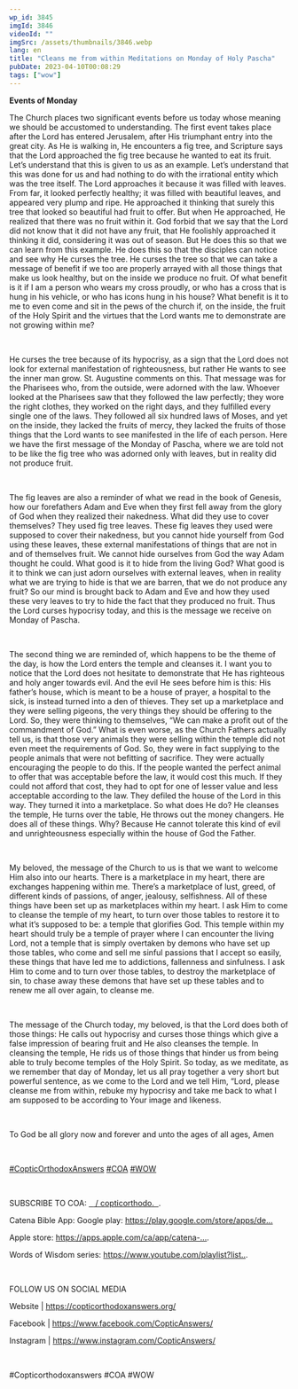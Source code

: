 ```yaml
---
wp_id: 3845
imgId: 3846
videoId: ""
imgSrc: /assets/thumbnails/3846.webp
lang: en
title: "Cleans me from within Meditations on Monday of Holy Pascha"
pubDate: 2023-04-10T00:08:29
tags: ["wow"]
---
```


<!-- page: 6 -->

<p><strong>Events of Monday</strong></p>
<p>The Church places two significant events before us today whose meaning we should be accustomed to understanding. The first event takes place after the Lord has entered Jerusalem, after His triumphant entry into the great city. As He is walking in, He encounters a fig tree, and Scripture says that the Lord approached the fig tree because he wanted to eat its fruit. Let’s understand that this is given to us as an example. Let’s understand that this was done for us and had nothing to do with the irrational entity which was the tree itself. The Lord approaches it because it was filled with leaves. From far, it looked perfectly healthy; it was filled with beautiful leaves, and appeared very plump and ripe. He approached it thinking that surely this tree that looked so beautiful had fruit to offer. But when He approached, He realized that there was no fruit within it. God forbid that we say that the Lord did not know that it did not have any fruit, that He foolishly approached it thinking it did, considering it was out of season. But He does this so that we can learn from this example. He does this so that the disciples can notice and see why He curses the tree. He curses the tree so that we can take a message of benefit if we too are properly arrayed with all those things that make us look healthy, but on the inside we produce no fruit. Of what benefit is it if I am a person who wears my cross proudly, or who has a cross that is hung in his vehicle, or who has icons hung in his house? What benefit is it to me to even come and sit in the pews of the church if, on the inside, the fruit of the Holy Spirit and the virtues that the Lord wants me to demonstrate are not growing within me?</p>
<p>&nbsp;</p>
<p>He curses the tree because of its hypocrisy, as a sign that the Lord does not look for external manifestation of righteousness, but rather He wants to see the inner man grow. St. Augustine comments on this. That message was for the Pharisees who, from the outside, were adorned with the law. Whoever looked at the Pharisees saw that they followed the law perfectly; they wore the right clothes, they worked on the right days, and they fulfilled every single one of the laws. They followed all six hundred laws of Moses, and yet on the inside, they lacked the fruits of mercy, they lacked the fruits of those things that the Lord wants to see manifested in the life of each person. Here we have the first message of the Monday of Pascha, where we are told not to be like the fig tree who was adorned only with leaves, but in reality did not produce fruit.</p>
<p>&nbsp;</p>
<p>The fig leaves are also a reminder of what we read in the book of Genesis, how our forefathers Adam and Eve when they first fell away from the glory of God when they realized their nakedness. What did they use to cover themselves? They used fig tree leaves. These fig leaves they used were supposed to cover their nakedness, but you cannot hide yourself from God using these leaves, these external manifestations of things that are not in and of themselves fruit. We cannot hide ourselves from God the way Adam thought he could. What good is it to hide from the living God? What good is it to think we can just adorn ourselves with external leaves, when in reality what we are trying to hide is that we are barren, that we do not produce any fruit? So our mind is brought back to Adam and Eve and how they used these very leaves to try to hide the fact that they produced no fruit. Thus the Lord curses hypocrisy today, and this is the message we receive on Monday of Pascha.</p>
<p>&nbsp;</p>
<p>The second thing we are reminded of, which happens to be the theme of the day, is how the Lord enters the temple and cleanses it. I want you to notice that the Lord does not hesitate to demonstrate that He has righteous and holy anger towards evil. And the evil He sees before him is this: His father’s house, which is meant to be a house of prayer, a hospital to the sick, is instead turned into a den of thieves. They set up a marketplace and they were selling pigeons, the very things they should be offering to the Lord. So, they were thinking to themselves, “We can make a profit out of the commandment of God.” What is even worse, as the Church Fathers actually tell us, is that those very animals they were selling within the temple did not even meet the requirements of God. So, they were in fact supplying to the people animals that were not befitting of sacrifice. They were actually encouraging the people to do this. If the people wanted the perfect animal to offer that was acceptable before the law, it would cost this much. If they could not afford that cost, they had to opt for one of lesser value and less acceptable according to the law. They defiled the house of the Lord in this way. They turned it into a marketplace. So what does He do? He cleanses the temple, He turns over the table, He throws out the money changers. He does all of these things. Why? Because He cannot tolerate this kind of evil and unrighteousness especially within the house of God the Father.</p>
<p>&nbsp;</p>
<p>My beloved, the message of the Church to us is that we want to welcome Him also into our hearts. There is a marketplace in my heart, there are exchanges happening within me. There’s a marketplace of lust, greed, of different kinds of passions, of anger, jealousy, selfishness. All of these things have been set up as marketplaces within my heart. I ask Him to come to cleanse the temple of my heart, to turn over those tables to restore it to what it’s supposed to be: a temple that glorifies God. This temple within my heart should truly be a temple of prayer where I can encounter the living Lord, not a temple that is simply overtaken by demons who have set up those tables, who come and sell me sinful passions that I accept so easily, these things that have led me to addictions, fallenness and sinfulness. I ask Him to come and to turn over those tables, to destroy the marketplace of sin, to chase away these demons that have set up these tables and to renew me all over again, to cleanse me.</p>
<p>&nbsp;</p>
<p>The message of the Church today, my beloved, is that the Lord does both of those things: He calls out hypocrisy and curses those things which give a false impression of bearing fruit and He also cleanses the temple. In cleansing the temple, He rids us of those things that hinder us from being able to truly become temples of the Holy Spirit. So today, as we meditate, as we remember that day of Monday, let us all pray together a very short but powerful sentence, as we come to the Lord and we tell Him, “Lord, please cleanse me from within, rebuke my hypocrisy and take me back to what I am supposed to be according to Your image and likeness.</p>
<p>&nbsp;</p>
<p>To God be all glory now and forever and unto the ages of all ages, Amen</p>
<p>&nbsp;</p>
<p><span class="yt-core-attributed-string--link-inherit-color"><a class="yt-core-attributed-string__link yt-core-attributed-string__link--display-type yt-core-attributed-string__link--call-to-action-color" tabindex="0" href="https://www.youtube.com/hashtag/copticorthodoxanswers" target="" rel="nofollow noopener">#CopticOrthodoxAnswers​</a></span> <span class="yt-core-attributed-string--link-inherit-color"><a class="yt-core-attributed-string__link yt-core-attributed-string__link--display-type yt-core-attributed-string__link--call-to-action-color" tabindex="0" href="https://www.youtube.com/hashtag/coa" target="" rel="nofollow noopener">#COA​</a></span> <span class="yt-core-attributed-string--link-inherit-color"><a class="yt-core-attributed-string__link yt-core-attributed-string__link--display-type yt-core-attributed-string__link--call-to-action-color" tabindex="0" href="https://www.youtube.com/hashtag/wow" target="" rel="nofollow noopener">#WOW​</a></span></p>
<p>&nbsp;</p>
<p>SUBSCRIBE TO COA: <span class="yt-core-attributed-string--link-inherit-color"><span class="yt-core-attributed-string--highlight-text-decorator"><a class="yt-core-attributed-string__link yt-core-attributed-string__link--display-type yt-core-attributed-string__link--call-to-action-color" tabindex="0" href="https://www.youtube.com/copticorthodo%E2%80%8B.." target="" rel="nofollow noopener">  <span class="yt-core-attributed-string--inline-flex-mod"><img decoding="async" class="yt-core-attributed-string__image-element yt-core-attributed-string__image-element--image-alignment-vertical-center yt-core-image yt-core-image--content-mode-scale-to-fill yt-core-image--loaded" src="https://www.gstatic.com/youtube/img/watch/yt_favicon.webp" alt="" /></span> / copticorthodo​.  </a></span></span>.</p>
<p>Catena Bible App: Google play: <span class="yt-core-attributed-string--link-inherit-color"><a class="yt-core-attributed-string__link yt-core-attributed-string__link--display-type yt-core-attributed-string__link--call-to-action-color" tabindex="0" href="https://www.youtube.com/redirect?event=video_description&amp;redir_token=QUFFLUhqbHFlTFRtMmdkSXptWDVEXzlQZW1RRUk0MkVEZ3xBQ3Jtc0tuRTU0a1N0Y1FvUm5wVmpQeFRmUTBCOUd5Z3N4c2FOQW92VWxWUUNRYnFYbEFEZlFPdlo2U2h2Q3hvdXVISXZmWnhSVmdLSFJqWWJEeXV2dm9CT2QyQXdTcTl3Y2lrb2hqUFExWVhZMm5LZVluRlh5Zw&amp;q=https%3A%2F%2Fplay.google.com%2Fstore%2Fapps%2Fde...%E2%80%8B&amp;v=GtUY90SVer0" target="_blank" rel="nofollow noopener">https://play.google.com/store/apps/de&#8230;</a></span></p>
<p>Apple store: <span class="yt-core-attributed-string--link-inherit-color"><a class="yt-core-attributed-string__link yt-core-attributed-string__link--display-type yt-core-attributed-string__link--call-to-action-color" tabindex="0" href="https://www.youtube.com/redirect?event=video_description&amp;redir_token=QUFFLUhqa1JMME9GM2NBaklwakloXzJDa2p4NTZMMDExZ3xBQ3Jtc0tsUkFrVXRZNUFBandpN1VYUWxvQklZakpkOXVvbFdxa2xIUHRlVkZkSGNnLWtkNFlZWVROaUhDRVV3OFJtZnkxeWtKVVMyVGxHaVgwOThWUW4taWxqMmtUSUIxcnFWd3VHbjAtQ1g4TENTc0NZT2Fubw&amp;q=https%3A%2F%2Fapps.apple.com%2Fca%2Fapp%2Fcatena-%E2%80%8B%E2%80%8B..&amp;v=GtUY90SVer0" target="_blank" rel="nofollow noopener">https://apps.apple.com/ca/app/catena-&#8230;</a></span>.</p>
<p>Words of Wisdom series: <span class="yt-core-attributed-string--link-inherit-color"><a class="yt-core-attributed-string__link yt-core-attributed-string__link--display-type yt-core-attributed-string__link--call-to-action-color" tabindex="0" href="https://www.youtube.com/playlist?list%E2%80%8B.." target="" rel="nofollow noopener">https://www.youtube.com/playlist?list​..</a></span>.</p>
<p>&nbsp;</p>
<p>FOLLOW US ON SOCIAL MEDIA</p>
<p>Website | <span class="yt-core-attributed-string--link-inherit-color"><a class="yt-core-attributed-string__link yt-core-attributed-string__link--display-type yt-core-attributed-string__link--call-to-action-color" tabindex="0" href="https://www.youtube.com/redirect?event=video_description&amp;redir_token=QUFFLUhqbW5JendQb0E1Z3h3T21ZWlRJbDgxc0w4T2RiZ3xBQ3Jtc0tuLUdpOHEybkRLcjZrNUFEVTk0aU53RUtpYzV1eXZlSUVWM1JRTXdJSF9QRVZwaHM3Rzl5YVF5NlJ2WDVKTnh0anJfWUUwV2c0VlZFNFdmREl6ajV3WkQwYXk3R0Zfbm1fSXZ3amp1Z3NSR19kcUFYQQ&amp;q=http%3A%2F%2Fcopticorthodoxanswers.org%2F%E2%80%8B&amp;v=GtUY90SVer0" target="_blank" rel="nofollow noopener">https://copticorthodoxanswers.org/​</a></span></p>
<p>Facebook | <span class="yt-core-attributed-string--link-inherit-color"><a class="yt-core-attributed-string__link yt-core-attributed-string__link--display-type yt-core-attributed-string__link--call-to-action-color" tabindex="0" href="https://www.youtube.com/redirect?event=video_description&amp;redir_token=QUFFLUhqbl9ranF5WHdsakpaVzBXS1YyMkZ5eFZ2eEpvQXxBQ3Jtc0tuU2pDaHpFY3NMUk56bXNENVhVZVlDa1V2bU5seG80M1BzbnctMms4bWFZWHc3MjlGWTlCOWhuVnJCM1E4dEZ3ekNEWkVWSHIzVXJYWk85YTVzN3VtWGpxcXJPZzBSY0ttc2xOWV9JT1dOVUFaSlM1Zw&amp;q=https%3A%2F%2Fwww.facebook.com%2FCopticAnswers%2F%E2%80%8B&amp;v=GtUY90SVer0" target="_blank" rel="nofollow noopener">https://www.facebook.com/CopticAnswers/​</a></span></p>
<p>Instagram | <span class="yt-core-attributed-string--link-inherit-color"><a class="yt-core-attributed-string__link yt-core-attributed-string__link--display-type yt-core-attributed-string__link--call-to-action-color" tabindex="0" href="https://www.youtube.com/redirect?event=video_description&amp;redir_token=QUFFLUhqbk1meGtzUDZzS3lmcVlXbU1OMnVsV0lrMGJGUXxBQ3Jtc0tuaVVESVNYM2VEM09kcmNzWXRRSGVjdmpDZmtvQUdrLWYxY1B6TzlRQVNId0NKaTVCNzl2Y09tc0xKTkV0NGJPUkRWNFdHd09Ob2xscDRNMGZJMlhsWHNXNGMyUFF0aU5SaVVYQVlNc2FsR3NVSGNEVQ&amp;q=https%3A%2F%2Fwww.instagram.com%2FCopticAnswers%2F&amp;v=GtUY90SVer0" target="_blank" rel="nofollow noopener">https://www.instagram.com/CopticAnswers/</a></span></p>
<p>&nbsp;</p>
<p>#Copticorthodoxanswers #COA #WOW</p>
